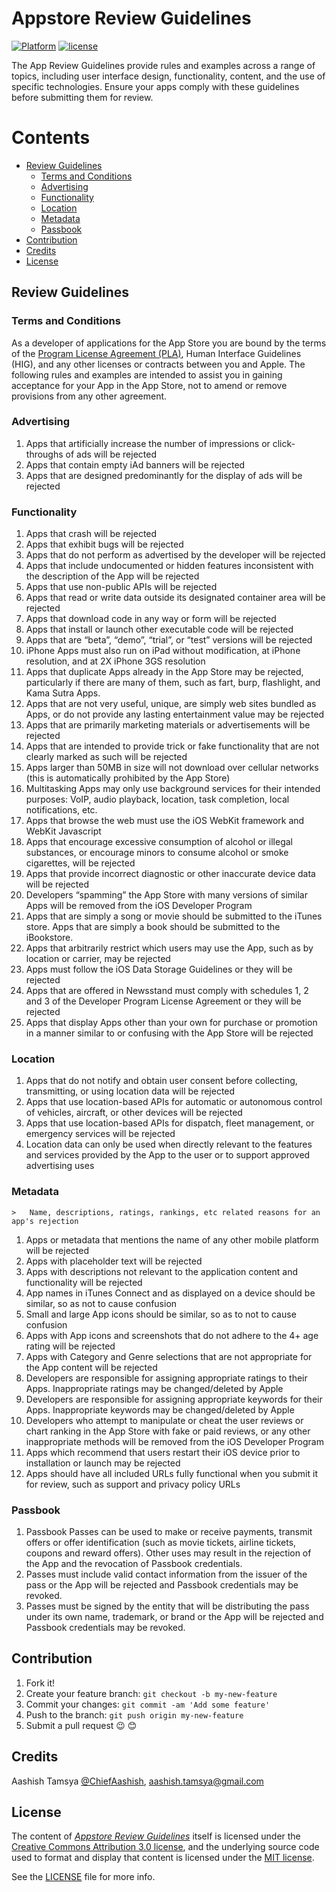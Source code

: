 # Appstore Review Guidelines

<!---
Created by Aashish Tamsya on 01/09/16.
Copyright © 2016 Aashish Tamsya. All rights reserved.
-->

[![Platform](https://img.shields.io/badge/platform-ios%2C%20macOS%2C%20watchOS%2C%20tvOS-lightgrey.svg)](https://github.com/aashishtamsya/)
[![license](https://img.shields.io/github/license/mashape/apistatus.svg?maxAge=2592000)](/LICENSE.md)

The App Review Guidelines provide rules and examples across a range of topics, including user interface design, functionality, content, and the use of specific technologies. Ensure your apps comply with these guidelines before submitting them for review.

# Contents

-	[Review Guidelines](#review-guidelines)
	-	[Terms and Conditions](#terms-and-conditions)
	-	[Advertising](#advertising)
	-	[Functionality](#functionality)	
	-	[Location](#location)
	-	[Metadata](#metadata)
	-	[Passbook](#passbook)
-	[Contribution](#contribution)
-	[Credits](#credits)
-	[License](#license)

## Review Guidelines

### Terms and Conditions

As a developer of applications for the App Store you are bound by the terms of the [Program License Agreement (PLA)](https://developer.apple.com/), Human Interface Guidelines (HIG), and any other licenses or contracts between you and Apple. The following rules and examples are intended to assist you in gaining acceptance for your App in the App Store, not to amend or remove provisions from any other agreement.

### Advertising

1.	Apps that artificially increase the number of impressions or click-throughs of ads will be rejected
2.	Apps that contain empty iAd banners will be rejected
3.	Apps that are designed predominantly for the display of ads will be rejected

### Functionality

1.	Apps that crash will be rejected
2.	Apps that exhibit bugs will be rejected
3.	Apps that do not perform as advertised by the developer will be rejected
4.	Apps that include undocumented or hidden features inconsistent with the description of the App will be rejected
5.	Apps that use non-public APIs will be rejected
6.	Apps that read or write data outside its designated container area will be rejected
7.	Apps that download code in any way or form will be rejected
8.	Apps that install or launch other executable code will be rejected
9.	Apps that are “beta”, “demo”, “trial”, or “test” versions will be rejected
10.	iPhone Apps must also run on iPad without modification, at iPhone resolution, and at 2X iPhone 3GS resolution
11.	Apps that duplicate Apps already in the App Store may be rejected, particularly if there are many of them, such as fart, burp, flashlight, and Kama Sutra Apps.
12.	Apps that are not very useful, unique, are simply web sites bundled as Apps, or do not provide any lasting entertainment value may be rejected
13.	Apps that are primarily marketing materials or advertisements will be rejected
14.	Apps that are intended to provide trick or fake functionality that are not clearly marked as such will be rejected
15.	Apps larger than 50MB in size will not download over cellular networks (this is automatically prohibited by the App Store)
16.	Multitasking Apps may only use background services for their intended purposes: VoIP, audio playback, location, task completion, local notifications, etc.
17.	Apps that browse the web must use the iOS WebKit framework and WebKit Javascript
18.	Apps that encourage excessive consumption of alcohol or illegal substances, or encourage minors to consume alcohol or smoke cigarettes, will be rejected
19.	Apps that provide incorrect diagnostic or other inaccurate device data will be rejected
20.	Developers “spamming” the App Store with many versions of similar Apps will be removed from the iOS Developer Program
21.	Apps that are simply a song or movie should be submitted to the iTunes store. Apps that are simply a book should be submitted to the iBookstore.
22.	Apps that arbitrarily restrict which users may use the App, such as by location or carrier, may be rejected
23.	Apps must follow the iOS Data Storage Guidelines or they will be rejected
24.	Apps that are offered in Newsstand must comply with schedules 1, 2 and 3 of the Developer Program License Agreement or they will be rejected
25.	Apps that display Apps other than your own for purchase or promotion in a manner similar to or confusing with the App Store will be rejected

### Location

1.	Apps that do not notify and obtain user consent before collecting, transmitting, or using location data will be rejected
2.	Apps that use location-based APIs for automatic or autonomous control of vehicles, aircraft, or other devices will be rejected
3.	Apps that use location-based APIs for dispatch, fleet management, or emergency services will be rejected
4.	Location data can only be used when directly relevant to the features and services provided by the App to the user or to support approved advertising uses

### Metadata 
	>	Name, descriptions, ratings, rankings, etc related reasons for an app's rejection

1.	Apps or metadata that mentions the name of any other mobile platform will be rejected
2.	Apps with placeholder text will be rejected
3.	Apps with descriptions not relevant to the application content and functionality will be rejected
4.	App names in iTunes Connect and as displayed on a device should be similar, so as not to cause confusion
5.	Small and large App icons should be similar, so as to not to cause confusion
6.	Apps with App icons and screenshots that do not adhere to the 4+ age rating will be rejected
7.	Apps with Category and Genre selections that are not appropriate for the App content will be rejected
8.	Developers are responsible for assigning appropriate ratings to their Apps. Inappropriate ratings may be changed/deleted by Apple
9.	Developers are responsible for assigning appropriate keywords for their Apps. Inappropriate keywords may be changed/deleted by Apple
10.	Developers who attempt to manipulate or cheat the user reviews or chart ranking in the App Store with fake or paid reviews, or any other inappropriate methods will be removed from the iOS Developer Program
11.	Apps which recommend that users restart their iOS device prior to installation or launch may be rejected
12.	Apps should have all included URLs fully functional when you submit it for review, such as support and privacy policy URLs

### Passbook

1.	Passbook Passes can be used to make or receive payments, transmit offers or offer identification (such as movie tickets, airline tickets, coupons and reward offers). Other uses may result in the rejection of the App and the revocation of Passbook credentials.
2.	Passes must include valid contact information from the issuer of the pass or the App will be rejected and Passbook credentials may be revoked.
3.	Passes must be signed by the entity that will be distributing the pass under its own name, trademark, or brand or the App will be rejected and Passbook credentials may be revoked.


<!---
Created by Aashish Tamsya on 01/09/16.
Copyright © 2016 Aashish Tamsya. All rights reserved.
-->




## Contribution

1. Fork it!
2. Create your feature branch: `git checkout -b my-new-feature`
3. Commit your changes: `git commit -am 'Add some feature'`
4. Push to the branch: `git push origin my-new-feature`
5. Submit a pull request 😉 😊


## Credits

Aashish Tamsya [@ChiefAashish](https://www.twitter.com/chiefaashish),
aashish.tamsya@gmail.com

## License

The content of [*Appstore Review Guidelines*](https://github.com/aashishtamsya/Appstore-Review-Guidelines) itself is licensed under the [Creative Commons Attribution 3.0 license](https://creativecommons.org/licenses/by/3.0/us/deed.en_US), and the underlying source code used to format and display that content is licensed under the [MIT license](https://opensource.org/licenses/mit-license.php).

See the [LICENSE](LICENSE.md) file for more info.